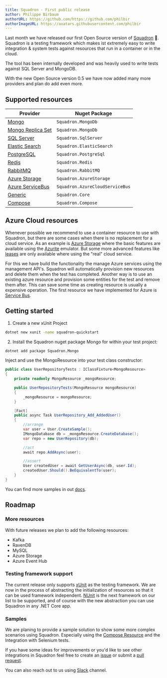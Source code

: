 ```yaml
---
title: Squadron - First public release
author: Philippe Birbaum
authorURL: https://github.com/https://github.com/philbir
authorImageURL: https://avatars.githubusercontent.com/philbir
---
```


Last month we have released our first Open Source version of [Squadron](https://swisslife-oss.github.io/squadron/) 🎉.
Squadron is a testing framework which makes ist extremely easy to write integration & system tests against resources that run in a container or in the cloud.

The tool has been internally developed and was heavily used to write tests against SQL Server and MongoDB.

With the new Open Source version 0.5 we have now added many more providers and plan do add even more.

## Supported resources

| Provider                                                             | Nuget Package                   |
| -------------------------------------------------------------------- | ------------------------------- |
| [Mongo](../../../../squadron/docs/mongodb)                           | `Squadron.MongoDb`              |
| [Mongo Replica Set](../../../../squadron/docs/mongodb-rs)            | `Squadron.MongoDb`              |
| [SQL Server](../../../../squadron/docs/sqlserver.md)                 | `Squadron.SqlServer`            |
| [Elastic Search](../../../../squadron/docs/elasticsearch)            | `Squadron.ElasticSearch`        |
| [PostgreSQL](../../../../squadron/docs/postgresql)                   | `Squadron.PostgreSql`           |
| [Redis](../../../../squadron/docs/redis)                             | `Squadron.Redis`                |
| [RabbitMQ](../../../../squadron/docs/rabbitmq)                       | `Squadron.RabbitMQ`             |
| [Azure Storage](../../../../squadron/docs/azure-storage)             | `Squadron.AzureStorage`         |
| [Azure ServiceBus](../../../../squadron/docs/azure-cloud-servicebus) | `Squadron.AzureCloudServiceBus` |
| [Generic](../../../../squadron/docs/generic-container)               | `Squadron.Core`                 |
| [Compose](../../../../squadron/docs/compose)                         | `Squadron.Compose`              |

## Azure Cloud resources

Whenever possible we recommend to use a container resource to use with Squadron, but there are some cases
when there is no replacement for a cloud service.
As an example is [Azure Storage](https://azure.microsoft.com/en-us/services/storage/) where the basic features
are available using the [Azurite](https://github.com/Azure/Azurite) emulator. But some more advanced
features like [leases](https://docs.microsoft.com/en-us/rest/api/storageservices/lease-blob) are only
available where using the "real" cloud service.

For this we have build the functionality the manage Azure services using the management API's.
Squadron will automatically provision new resources and delete them when the test has completed.
Another way is to use an existing azure resource and provision some entities for the test and remove
them after. This can save some time as creating resource is usually a expensive operation.
The first resource we have implemented for Azure is [Service Bus](../../../../squadron/docs/azure-cloud-servicebus).

<!--truncate-->

## Getting started

1. Create a new xUnit Project

```bash
dotnet new xunit -name squadron-quickstart
```

2. Install the Squadron nuget package Mongo for within your test project:

```bash
dotnet add package Squadron.Mongo
```

Inject and use the MongoResource into your test class constructor:

```csharp
public class UserRepositoryTests : IClassFixture<MongoResource>
{
    private readonly MongoResource _mongoResource;

    public UserRepositoryTests(MongoResource mongoResource)
    {
        _mongoResource = mongoResource;
    }

    [Fact]
    public async Task UserRepository_Add_AddedUser()
    {
        //arrange
        var user = User.CreateSample();
        IMongoDatabase db = _mongoResource.CreateDatabase();
        var repo = new UserRepository(db);

        //act
        await repo.AddAsync(user);

        //assert
        User createdUser = await GetUserAsync(db, user.Id);
        createdUser.Should().BeEquivalentTo(user);
    }
}
```

You can find more samples in out [docs](https://swisslife-oss.github.io/squadron/docs/quickstart).

## Roadmap

### More resources

With future releases we plan to add the following resources:

- Kafka
- RavenDB
- MySQL
- Azure Storage
- Azure Event Hub

### Testing framework support

The current release only supports [xUnit](https://xunit.net/) as the testing framework.
We are now in the process of
abstracting the initialization of resources so that it can be used framework independent.
[NUnit](https://nunit.org/) is the next framework on our list to be supported, and of course with the new abstraction you can use Squadron in any .NET Core app.

### Samples

We are planing to provide a sample solution to show some more complex scenarios using Squadron.
Especially using the [Compose Resource](https://swisslife-oss.github.io/squadron/docs/compose) and the
Integration with Selenium tests.

If you have some ideas for improvements or you'd like to see other integrations in Squadron feel free
to create an [issue](https://github.com/SwissLife-OSS/squadron/issues) or submit a [pull request](https://github.com/SwissLife-OSS/squadron/pulls).

You can also reach out to us using [Slack](https://join.slack.com/t/swisslife-oss/shared_invite/enQtNzk1ODI1NTAyNjExLTJmM2I2ODMxZjk4ZjBhYWIzY2U3YmI1ZGU3YmVjZGI0ZjA3MDllZGYwOGMxNjAwYTExMmFiMTQwMjhmNjY5ZTY) channel.
